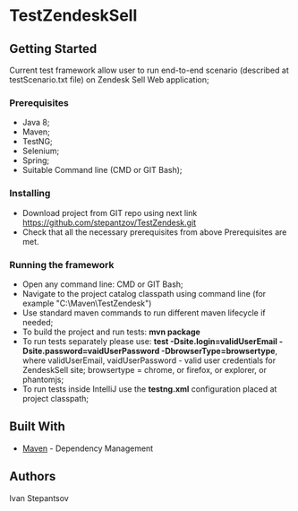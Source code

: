 # TestZendeskSell

## Getting Started
Current test framework allow user to run end-to-end scenario 
(described at testScenario.txt file) on Zendesk Sell Web application;

### Prerequisites
- Java 8;
- Maven;
- TestNG;
- Selenium; 
- Spring;
- Suitable Command line (CMD or GIT Bash);

### Installing
- Download project from GIT repo using next link https://github.com/stepantzov/TestZendesk.git
- Check that all the necessary prerequisites from above Prerequisites are met. 

### Running the framework 
- Open any command line: CMD or GIT Bash;
- Navigate to the project catalog classpath using command line (for example "C:\Maven\TestZendesk")
- Use standard maven commands to run different maven lifecycle if needed;
- To build the project and run tests:
    **mvn package**
- To run tests separately please use: 
    **test -Dsite.login=validUserEmail -Dsite.password=vaidUserPassword -DbrowserType=browsertype**,
    where validUserEmail, vaidUserPassword - valid user credentials for ZendeskSell site; browsertype = chrome, or firefox, or explorer, or phantomjs; 
- To run tests inside IntelliJ use the  **testng.xml** configuration placed at project classpath;


## Built With
* [Maven](https://maven.apache.org/) - Dependency Management


## Authors
Ivan Stepantsov
